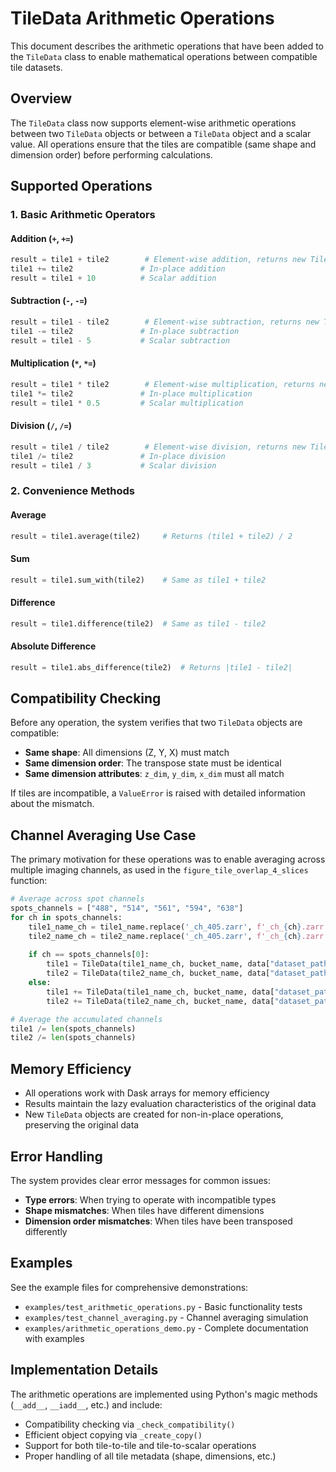 # TileData Arithmetic Operations

This document describes the arithmetic operations that have been added to the `TileData` class to enable mathematical operations between compatible tile datasets.

## Overview

The `TileData` class now supports element-wise arithmetic operations between two `TileData` objects or between a `TileData` object and a scalar value. All operations ensure that the tiles are compatible (same shape and dimension order) before performing calculations.

## Supported Operations

### 1. Basic Arithmetic Operators

#### Addition (`+`, `+=`)
```python
result = tile1 + tile2        # Element-wise addition, returns new TileData
tile1 += tile2               # In-place addition
result = tile1 + 10          # Scalar addition
```

#### Subtraction (`-`, `-=`)
```python
result = tile1 - tile2        # Element-wise subtraction, returns new TileData
tile1 -= tile2               # In-place subtraction
result = tile1 - 5           # Scalar subtraction
```

#### Multiplication (`*`, `*=`)
```python
result = tile1 * tile2        # Element-wise multiplication, returns new TileData
tile1 *= tile2               # In-place multiplication
result = tile1 * 0.5         # Scalar multiplication
```

#### Division (`/`, `/=`)
```python
result = tile1 / tile2        # Element-wise division, returns new TileData
tile1 /= tile2               # In-place division
result = tile1 / 3           # Scalar division
```

### 2. Convenience Methods

#### Average
```python
result = tile1.average(tile2)     # Returns (tile1 + tile2) / 2
```

#### Sum
```python
result = tile1.sum_with(tile2)    # Same as tile1 + tile2
```

#### Difference
```python
result = tile1.difference(tile2)  # Same as tile1 - tile2
```

#### Absolute Difference
```python
result = tile1.abs_difference(tile2)  # Returns |tile1 - tile2|
```

## Compatibility Checking

Before any operation, the system verifies that two `TileData` objects are compatible:

- **Same shape**: All dimensions (Z, Y, X) must match
- **Same dimension order**: The transpose state must be identical
- **Same dimension attributes**: `z_dim`, `y_dim`, `x_dim` must all match

If tiles are incompatible, a `ValueError` is raised with detailed information about the mismatch.

## Channel Averaging Use Case

The primary motivation for these operations was to enable averaging across multiple imaging channels, as used in the `figure_tile_overlap_4_slices` function:

```python
# Average across spot channels
spots_channels = ["488", "514", "561", "594", "638"]
for ch in spots_channels:
    tile1_name_ch = tile1_name.replace('_ch_405.zarr', f'_ch_{ch}.zarr')
    tile2_name_ch = tile2_name.replace('_ch_405.zarr', f'_ch_{ch}.zarr')
    
    if ch == spots_channels[0]:
        tile1 = TileData(tile1_name_ch, bucket_name, data["dataset_path"], pyramid_level=pyramid_level)
        tile2 = TileData(tile2_name_ch, bucket_name, data["dataset_path"], pyramid_level=pyramid_level)
    else:
        tile1 += TileData(tile1_name_ch, bucket_name, data["dataset_path"], pyramid_level=pyramid_level)
        tile2 += TileData(tile2_name_ch, bucket_name, data["dataset_path"], pyramid_level=pyramid_level)

# Average the accumulated channels
tile1 /= len(spots_channels)
tile2 /= len(spots_channels)
```

## Memory Efficiency

- All operations work with Dask arrays for memory efficiency
- Results maintain the lazy evaluation characteristics of the original data
- New `TileData` objects are created for non-in-place operations, preserving the original data

## Error Handling

The system provides clear error messages for common issues:

- **Type errors**: When trying to operate with incompatible types
- **Shape mismatches**: When tiles have different dimensions
- **Dimension order mismatches**: When tiles have been transposed differently

## Examples

See the example files for comprehensive demonstrations:
- `examples/test_arithmetic_operations.py` - Basic functionality tests
- `examples/test_channel_averaging.py` - Channel averaging simulation
- `examples/arithmetic_operations_demo.py` - Complete documentation with examples

## Implementation Details

The arithmetic operations are implemented using Python's magic methods (`__add__`, `__iadd__`, etc.) and include:

- Compatibility checking via `_check_compatibility()`
- Efficient object copying via `_create_copy()`
- Support for both tile-to-tile and tile-to-scalar operations
- Proper handling of all tile metadata (shape, dimensions, etc.)
